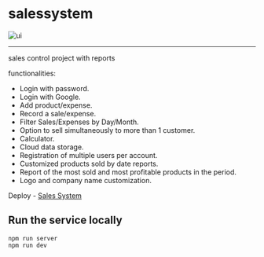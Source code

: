 
# salessystem

![ui](https://user-images.githubusercontent.com/91347380/193968242-5dc652ab-6330-4a8d-8983-b5fb6ab380bc.png)

---


sales control project with reports

 functionalities:

* Login with password.
* Login with Google.
* Add product/expense.
* Record a sale/expense.
* Filter Sales/Expenses by Day/Month.
* Option to sell simultaneously to more than 1 customer.
* Calculator.
* Cloud data storage.
* Registration of multiple users per account.
* Customized products sold by date reports.
* Report of the most sold and most profitable products in the period.
* Logo and company name customization.


Deploy - [Sales System](https://trembao.herokuapp.com/)

## Run the service locally
    npm run server
    npm run dev
    
